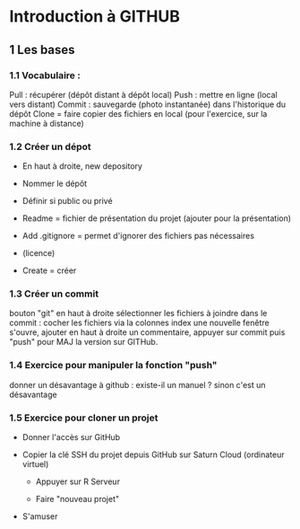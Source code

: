# Introduction à GITHUB

## 1 Les bases

### 1.1 Vocabulaire :

Pull : récupérer (dépôt distant à dépôt local) Push : mettre en ligne (local vers distant) Commit : sauvegarde (photo instantanée) dans l'historique du dépôt Clone = faire copier des fichiers en local (pour l'exercice, sur la machine à distance)

### 1.2 Créer un dépot

-   En haut à droite, new depository

-   Nommer le dépôt

-   Définir si public ou privé

-   Readme = fichier de présentation du projet (ajouter pour la présentation)

-   Add .gitignore = permet d'ignorer des fichiers pas nécessaires

-   (licence)

-   Create = créer

### 1.3 Créer un commit

bouton "git" en haut à droite sélectionner les fichiers à joindre dans le commit : cocher les fichiers via la colonnes index une nouvelle fenêtre s'ouvre, ajouter en haut à droite un commentaire, appuyer sur commit puis "push" pour MAJ la version sur GITHub.

### 1.4 Exercice pour manipuler la fonction "push"

donner un désavantage à github : existe-il un manuel ? sinon c'est un désavantage

### 1.5 Exercice pour cloner un projet

-   Donner l'accès sur GitHub

-   Copier la clé SSH du projet depuis GitHub sur Saturn Cloud (ordinateur virtuel)

    -   Appuyer sur R Serveur

    -   Faire "nouveau projet"

-   S'amuser

